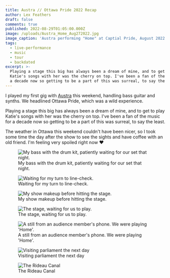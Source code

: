 ```yaml
---
title: Austra // Ottawa Pride 2022 Recap
author: Lex Feathers
draft: false
comments: true
published: 2022-08-29T01:05:00.000Z
image: /uploads/Austra_Home_Aug272022.jpg
image_caption: 'Austra performing "Home" at Captial Pride, August 2022'
tags:
  - live-performance
  - music
  - tour
  - backdated
excerpt: >-
  Playing a stage this big has always been a dream of mine, and to get to play
  Katie's songs with her was the cherry on top. I've been a fan of the music for
  a decade now so getting to be a part of this was surreal, to say the least.
---
```

I played my first gig with [Austra](https://Austra.fyi) this weekend, handling bass guitar and synths. We headlined
Ottawa Pride, which was a wild experience.

Playing a stage this big has always been a dream of mine, and to get to play Katie's songs with her was the cherry on
top. I've been a fan of the music for a decade now so getting to be a part of this was surreal, to say the least.

The weather in Ottawa this weekend couldn't have been nicer, so I took some time the day after the show to see the
sights and have coffee with an old friend. I'm feeling very spoiled right now ♥️

<figure>
    <img src="/uploads/austra_bassriseraug272022.jpg"
        title="My bass with the drum kit, patiently waiting for our set that night." />
    <figcaption>My bass with the drum kit, patiently waiting for our set that night.</figcaption>
</figure>

<figure>
    <img src="/uploads/austra_lexaug272022.jpg" title="Waiting for my turn to line-check." />
    <figcaption>Waiting for my turn to line-check.</figcaption>
</figure>

<figure>
    <img src="/uploads/austra_lex2aug272022.jpg" title="My show makeup before hitting the stage." />
    <figcaption>My show makeup before hitting the stage.</figcaption>
</figure>

<figure>
    <img src="/uploads/austra_stageaug272022.jpg" title="The stage, waiting for us to play." />
    <figcaption>The stage, waiting for us to play.</figcaption>
</figure>

<figure>
    <img src="/uploads/Austra_Home_Aug272022.jpg"
        title="A still from an audience member's phone. We were playing 'Home'." />
    <figcaption>A still from an audience member's phone. We were playing 'Home'.</figcaption>
</figure>

<figure>
    <img src="/uploads/austra_parliament2022.jpg" title="Visiting parliament the next day" />
    <figcaption>Visiting parliament the next day</figcaption>
</figure>

<figure>
    <img src="/uploads/austra_rideaucanal.jpg" title="The Rideau Canal" />
    <figcaption>The Rideau Canal</figcaption>
</figure>

